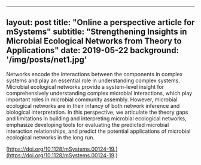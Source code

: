 -------
layout: post
title:  "Online a perspective article for mSystems"
subtitle: "Strengthening Insights in Microbial Ecological Networks from
Theory to Applications"
date: 2019-05-22
background: '/img/posts/net1.jpg'
-------


Networks encode the interactions between the components in complex
systems and play an essential role in understanding complex systems. Microbial ecological networks provide a system-level insight for comprehensively understanding complex microbial interactions, which play important roles in microbial community
assembly. However, microbial ecological networks are in their infancy of both network inference and biological interpretation. In this perspective, we articulate the theory gaps and limitations in building and interpreting microbial ecological networks,
emphasize developing tools for evaluating the predicted microbial interaction relationships, and predict the potential applications of microbial ecological networks in the long run.

[https://doi.org/10.1128/mSystems.00124-19.](https://doi.org/10.1128/mSystems.00124-19.)
